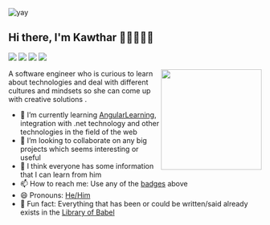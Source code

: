 ![yay](https://raw.githubusercontent.com/urbanisierung/urbanisierung/master/that-was-more-work-than-i-thought.svg)

## Hi there, I'm Kawthar 👋🏼👨🏻‍💻

[<img src="https://img.shields.io/badge/twitter-%231DA1F2.svg?&style=for-the-badge&logo=twitter&logoColor=white">](https://twitter.com/Kwthar73731919)
[<img src="https://img.shields.io/badge/linkedin-%230077B5.svg?&style=for-the-badge&logo=linkedin&logoColor=white">](https://www.linkedin.com/in/kawthar-mohamed/)
[<img src="https://img.shields.io/badge/instagram-%23E4405F.svg?&style=for-the-badge&logo=instagram&logoColor=white">](https://www.instagram.com/mkwthar/)
[<img src="https://img.shields.io/badge/facebook-%231877F2.svg?&style=for-the-badge&logo=facebook&logoColor=white">](https://www.facebook.com/kwthar.mohammed.5)

<!-- **Vivekagent47/Vivekagent47** is a ✨ _special_ ✨ repository because its `README.md` (this file) appears on your GitHub profile. -->

<a href="https://samujjwaal.tech/"><img src="https://github.com/samujjwaal/samujjwaal/raw/master/etc/python.png" align="right" height="200" /></a>

A software engineer who is curious to learn about technologies and deal with different cultures and mindsets so she can come up with creative solutions .

- 🌱 I’m currently learning [AngularLearning](https://egfwd.com/), integration with .net technology and other technologies in the field of       the web
- 👯 I’m looking to collaborate on any big projects which seems interesting or useful
- 💬 I think everyone has some information that I can learn from him
- 📫 How to reach me: Use any of the [badges](#hi-there-im-Kawthar-) above
- 😄 Pronouns: [He/Him](https://www.mypronouns.org/he-him)
- 👾 Fun fact: Everything that has been or could be written/said already exists in the [Library of Babel](https://libraryofbabel.info/)


